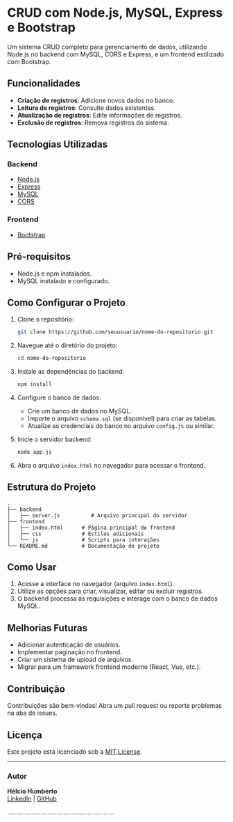 # CRUD com Node.js, MySQL, Express e Bootstrap

Um sistema CRUD completo para gerenciamento de dados, utilizando Node.js no backend com MySQL, CORS e Express, e um frontend estilizado com Bootstrap.

## Funcionalidades

- **Criação de registros**: Adicione novos dados no banco.
- **Leitura de registros**: Consulte dados existentes.
- **Atualização de registros**: Edite informações de registros.
- **Exclusão de registros**: Remova registros do sistema.

## Tecnologias Utilizadas

### Backend
- [Node.js](https://nodejs.org/)
- [Express](https://expressjs.com/)
- [MySQL](https://www.mysql.com/)
- [CORS](https://www.npmjs.com/package/cors)

### Frontend
- [Bootstrap](https://getbootstrap.com/)

## Pré-requisitos

- Node.js e npm instalados.
- MySQL instalado e configurado.

## Como Configurar o Projeto

1. Clone o repositório:

   ```bash
   git clone https://github.com/seuusuario/nome-do-repositorio.git
   ```

2. Navegue até o diretório do projeto:

   ```bash
   cd nome-do-repositorio
   ```

3. Instale as dependências do backend:

   ```bash
   npm install
   ```

4. Configure o banco de dados:

   - Crie um banco de dados no MySQL.
   - Importe o arquivo `schema.sql` (se disponível) para criar as tabelas.
   - Atualize as credenciais do banco no arquivo `config.js` ou similar.

5. Inicie o servidor backend:

   ```bash
   node app.js
   ```

6. Abra o arquivo `index.html` no navegador para acessar o frontend.

## Estrutura do Projeto

```plaintext
.
├── backend
│   ├── server.js          # Arquivo principal do servidor
├── frontend
│   ├── index.html      # Página principal do frontend
│   ├── css             # Estilos adicionais
│   └── js              # Scripts para interações
└── README.md           # Documentação do projeto
```

## Como Usar

1. Acesse a interface no navegador (arquivo `index.html`).
2. Utilize as opções para criar, visualizar, editar ou excluir registros.
3. O backend processa as requisições e interage com o banco de dados MySQL.

## Melhorias Futuras

- Adicionar autenticação de usuários.
- Implementar paginação no frontend.
- Criar um sistema de upload de arquivos.
- Migrar para um framework frontend moderno (React, Vue, etc.).

## Contribuição

Contribuições são bem-vindas! Abra um pull request ou reporte problemas na aba de issues.

## Licença

Este projeto está licenciado sob a [MIT License](LICENSE).

---

### Autor

**Hélcio Humberto**  
[LinkedIn](https://www.linkedin.com/helciohumberto) | [GitHub](https://github.com/helciohumberto)

.............................................................
